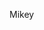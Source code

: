Mikey


































































































































































































































